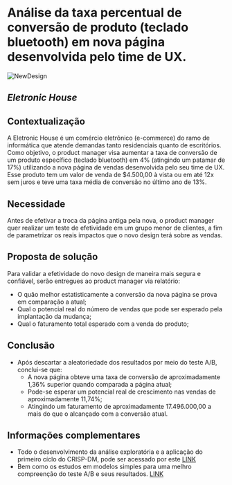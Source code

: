 #  Análise da taxa percentual de conversão de produto (teclado bluetooth) em nova página desenvolvida pelo time de UX.
![NewDesign](https://www.kindpng.com/picc/m/611-6116517_e-commerce-png-transparent-png.png)

## *Eletronic House*

## Contextualização
A Eletronic House é um comércio eletrônico (e-commerce) do ramo de informática que atende demandas tanto residenciais quanto de escritórios.
Como objetivo, o product manager visa aumentar a taxa de conversão de um produto específico (teclado bluetooth) em 4% (atingindo um patamar de 17%) utilizando a nova página de vendas desenvolvida pelo seu time de UX.
Esse produto tem um valor de venda de $4.500,00 à vista ou em até 12x sem juros e teve uma taxa média de conversão no último ano de 13%.

## Necessidade
Antes de efetivar a troca da página antiga pela nova, o product manager quer realizar um teste de efetividade em um grupo menor de clientes, a fim de parametrizar os reais impactos que o novo design terá sobre as vendas.

## Proposta de solução
Para validar a efetividade do novo design de maneira mais segura e confiável, serão entregues ao product manager via relatório:
- O quão melhor estatisticamente a conversão da nova página se prova em comparação a atual;
- Qual o potencial real do número de vendas que pode ser esperado pela implantação da mudança;
- Qual o faturamento total esperado com a venda do produto;

## Conclusão
- Após descartar a aleatoriedade dos resultados por meio do teste A/B, conclui-se que:
    - A nova página obteve uma taxa de conversão de aproximadamente 1,36% superior quando comparada a página atual;
    - Pode-se esperar um potencial real de crescimento nas vendas de aproximadamente 11,74%;
    - Atingindo um faturamento de aproximadamente 17.496.000,00 a mais do que o alcançado com a conversão atual. 

## Informações complementares
- Todo o desenvolvimento da análise exploratória e a aplicação do primeiro cíclo do CRISP-DM, pode ser acessado por este [LINK](https://github.com/rsantosluan/A-B_testing/blob/master/jnotebooks/AB_testing.ipynb)
- Bem como os estudos em modelos simples para uma melhro compreenção do teste A/B e seus resultados. [LINK](https://github.com/rsantosluan/A-B_testing/blob/master/jnotebooks/estudo_sobre_modelosAB.ipynb)